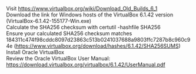Visit https://www.virtualbox.org/wiki/Download_Old_Builds_6_1  
Download the link for Windows hosts of the VirtualBox 6.1.42 version (VirtualBox-6.1.42-155177-Win.exe)  
Calculate the SHA256 checksum with certutil -hashfile <file> SHA256  
Ensure your calculated SHA256 checksum matches 184311c474f98cddc8097d23863c513b0241037688a9803ffc7287b8c960c94e (https://www.virtualbox.org/download/hashes/6.1.42/SHA256SUMS)  
Install Oracle VirtualBox  
Review the Oracle VirtualBox User Manual: https://download.virtualbox.org/virtualbox/6.1.42/UserManual.pdf  
